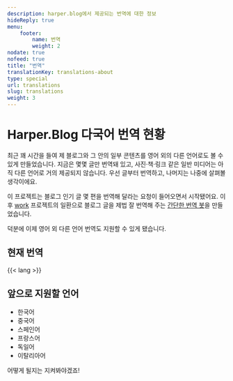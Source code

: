 ```yaml
---
description: harper.blog에서 제공되는 번역에 대한 정보
hideReply: true
menu:
    footer:
        name: 번역
        weight: 2
nodate: true
nofeed: true
title: "번역"
translationKey: translations-about
type: special
url: translations
slug: translations
weight: 3
---
```


# Harper.Blog 다국어 번역 현황

최근 꽤 시간을 들여 제 블로그와 그 안의 일부 콘텐츠를 영어 외의 다른 언어로도 볼 수 있게 만들었습니다. 지금은 몇몇 글만 번역돼 있고, 사진·책·링크 같은 일반 미디어는 아직 다른 언어로 거의 제공되지 않습니다. 우선 글부터 번역하고, 나머지는 나중에 살펴볼 생각이에요.

이 프로젝트는 블로그 인기 글 몇 편을 번역해 달라는 요청이 들어오면서 시작됐어요. 이후 [work](https://2389.ai) 프로젝트의 일환으로 블로그 글을 제법 잘 번역해 주는 [간단한 번역 봇](https://github.com/2389-research/translator)을 만들었습니다.

덕분에 이제 영어 외 다른 언어 번역도 지원할 수 있게 됐습니다.

## 현재 번역

{{< lang >}}

## 앞으로 지원할 언어

- 한국어
- 중국어
- 스페인어
- 프랑스어
- 독일어
- 이탈리아어

어떻게 될지는 지켜봐야겠죠!
